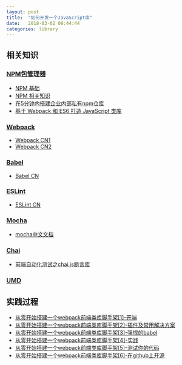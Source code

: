 ```yaml
---
layout: post
title:  "如何开发一个JavaScript库"
date:   2018-03-02 09:44:44
categories: library
---
```




## 相关知识

### [NPM包管理器](https://www.npmjs.com/) 

* [NPM 基础](http://javascript.ruanyifeng.com/nodejs/npm.html#) 
* [NPM 相关知识](https://github.com/wy-ei/notebook/issues/42#issuecomment-266946999) 
* [在5分钟内搭建企业内部私有npm仓库](https://github.com/jaywcjlove/handbook/blob/master/CentOS/%E5%9C%A85%E5%88%86%E9%92%9F%E5%86%85%E6%90%AD%E5%BB%BA%E4%BC%81%E4%B8%9A%E5%86%85%E9%83%A8%E7%A7%81%E6%9C%89npm%E4%BB%93%E5%BA%93.md) 
* [基于 Webpack 和 ES6 打造 JavaScript 类库](https://github.com/cssmagic/blog/issues/56) 

### [Webpack](https://webpack.github.io/) 

- [Webpack CN1](https://www.webpackjs.com/) 
- [Webpack CN2](https://doc.webpack-china.org/)

### [Babel](http://babeljs.io/)

* [Babel CN](https://babeljs.cn/) 

### [ESLint](https://eslint.org/) 

* [ESLint CN](https://eslint.cn/)

### [Mocha](http://mochajs.org/) 

* [mocha中文文档](https://github.com/zhaosaisai/mocha-in-chinese)

### [Chai](http://chaijs.com/) 

* [前端自动化测试之chai.js断言库](http://blog.csdn.net/fly_home_ysc/article/details/76082302)  

### [UMD](https://github.com/umdjs/umd) 

## 实践过程

- [从零开始搭建一个webpack前端类库脚手架[1]-开端](https://blog.cuiyongjian.com/2017/07/22/%E4%BB%8E%E9%9B%B6%E5%BC%80%E5%A7%8B%E6%90%AD%E5%BB%BA%E4%B8%80%E4%B8%AAwebpack%E5%89%8D%E7%AB%AF%E7%B1%BB%E5%BA%93%E8%84%9A%E6%89%8B%E6%9E%B6[1]-%E5%BC%80%E7%AB%AF/) 
- [从零开始搭建一个webpack前端类库脚手架[2]-插件及常用解决方案](https://blog.cuiyongjian.com/2017/07/23/%E4%BB%8E%E9%9B%B6%E5%BC%80%E5%A7%8B%E6%90%AD%E5%BB%BA%E4%B8%80%E4%B8%AAwebpack%E5%89%8D%E7%AB%AF%E7%B1%BB%E5%BA%93%E8%84%9A%E6%89%8B%E6%9E%B6[2]-%E6%8F%92%E4%BB%B6%E5%8F%8A%E5%B8%B8%E7%94%A8%E5%AE%9E%E8%B7%B5/) 
- [从零开始搭建一个webpack前端类库脚手架[3]-强悍的babel](https://blog.cuiyongjian.com/2017/07/27/%E4%BB%8E%E9%9B%B6%E5%BC%80%E5%A7%8B%E6%90%AD%E5%BB%BA%E4%B8%80%E4%B8%AAwebpack%E5%89%8D%E7%AB%AF%E7%B1%BB%E5%BA%93%E8%84%9A%E6%89%8B%E6%9E%B6[3]-%E5%BC%BA%E6%82%8D%E7%9A%84babel/) 
- [从零开始搭建一个webpack前端类库脚手架[4]-实践](https://blog.cuiyongjian.com/2017/07/28/%E4%BB%8E%E9%9B%B6%E5%BC%80%E5%A7%8B%E6%90%AD%E5%BB%BA%E4%B8%80%E4%B8%AAwebpack%E5%89%8D%E7%AB%AF%E7%B1%BB%E5%BA%93%E8%84%9A%E6%89%8B%E6%9E%B6[4]-%E5%AE%9E%E8%B7%B5/) 
- [从零开始搭建一个webpack前端类库脚手架[5]-测试你的代码](https://blog.cuiyongjian.com/2017/08/01/%E4%BB%8E%E9%9B%B6%E5%BC%80%E5%A7%8B%E6%90%AD%E5%BB%BA%E4%B8%80%E4%B8%AAwebpack%E5%89%8D%E7%AB%AF%E7%B1%BB%E5%BA%93%E8%84%9A%E6%89%8B%E6%9E%B6[5]-%E6%B5%8B%E8%AF%95%E4%BD%A0%E7%9A%84%E4%BB%A3%E7%A0%81/) 
- [从零开始搭建一个webpack前端类库脚手架[6]-在github上开源](https://blog.cuiyongjian.com/2017/08/09/%E4%BB%8E%E9%9B%B6%E5%BC%80%E5%A7%8B%E6%90%AD%E5%BB%BA%E4%B8%80%E4%B8%AAwebpack%E5%89%8D%E7%AB%AF%E7%B1%BB%E5%BA%93%E8%84%9A%E6%89%8B%E6%9E%B6[6]-%E5%9C%A8github%E4%B8%8A%E5%BC%80%E6%BA%90/) 

